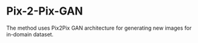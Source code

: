 # Pix-2-Pix-GAN
The method uses Pix2Pix GAN architecture for generating new images for in-domain dataset.

